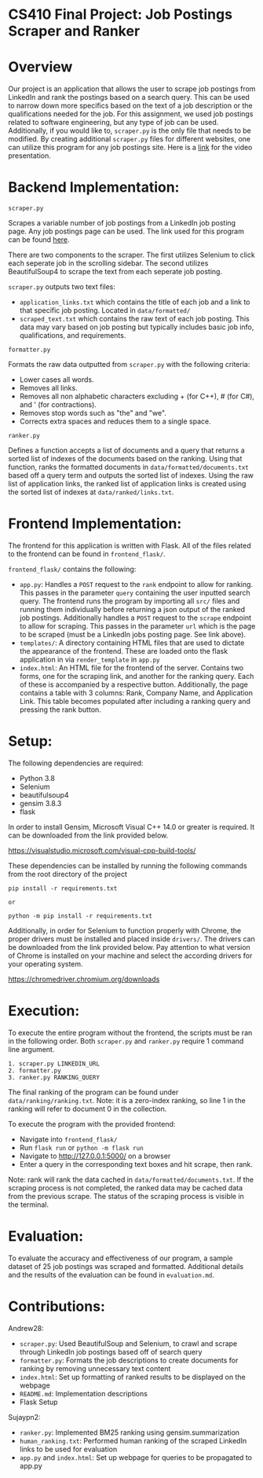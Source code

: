 # **CS410 Final Project: Job Postings Scraper and Ranker**

# Overview
Our project is an application that allows the user to scrape job postings from LinkedIn and rank the postings based on a search query. This can be used to narrow down more specifics based on the text of a job description or the qualifications needed for the job. For this assignment, we used job postings related to software engineering, but any type of job can be used. Additionally, if you would like to, `scraper.py` is the only file that needs to be modified. By creating additional `scraper.py` files for different websites, one can utilize this program for any job postings site. Here is a [link](https://youtu.be/1sN0UW0bUW0) for the video presentation.


# Backend Implementation:
`scraper.py`

Scrapes a variable number of job postings from a LinkedIn job posting page. Any job postings page can be used. The link used for this program can be found [here](https://www.linkedin.com/jobs/search?keywords=software%20engineering&location=&geoId=&trk=homepage-jobseeker_jobs-search-bar_search-submit&position=1&pageNum=0). 

There are two components to the scraper. The first utilizes Selenium to click each seperate job in the scrolling sidebar. The second utilizes BeautifulSoup4 to scrape the text from each seperate job posting. 

`scraper.py` outputs two text files:
- `application_links.txt` which contains the title of each job and a link to that specific job posting. Located in `data/formatted/`
- `scraped_text.txt` which contains the raw text of each job posting. This data may vary based on job posting but typically includes basic job info, qualifications, and requirements.

`formatter.py`

Formats the raw data outputted from `scraper.py` with the following criteria:
- Lower cases all words.
- Removes all links.
- Removes all non alphabetic characters excluding + (for C++), # (for C#), and ' (for contractions).
- Removes stop words such as "the" and "we".
- Corrects extra spaces and reduces them to a single space.

`ranker.py`

Defines a function accepts a list of documents and a query that returns a sorted list of indexes of the documents based on the ranking. Using that function, ranks the formatted documents in `data/formatted/documents.txt` based off a query term and outputs the sorted list of indexes. Using the raw list of application links, the ranked list of application links is created using the sorted list of indexes at `data/ranked/links.txt`.

# Frontend Implementation:
The frontend for this application is written with Flask. All of the files related to the frontend can be found in `frontend_flask/`.

`frontend_flask/` contains the following:
- `app.py`: Handles a `POST` request to the `rank` endpoint to allow for ranking. This passes in the parameter `query` containing the user inputted search query. The frontend runs the program by importing all `src/` files and running them individually before returning a json output of the ranked job postings. Additionally handles a `POST` request to the `scrape` endpoint to allow for scraping. This passes in the parameter `url` which is the page to be scraped (must be a LinkedIn jobs posting page. See link above).
- `templates/`: A directory containing HTML files that are used to dictate the appearance of the frontend. These are loaded onto the flask application in via `render_template` in `app.py` 
- `index.html`: An HTML file for the frontend of the server. Contains two forms, one for the scraping link, and another for the ranking query. Each of these is accompanied by a respective button. Additionally, the page contains a table with 3 columns: Rank, Company Name, and Application Link. This table becomes populated after including a ranking query and pressing the rank button.

# Setup:
The following dependencies are required:
- Python 3.8
- Selenium
- beautifulsoup4
- gensim 3.8.3
- flask

In order to install Gensim, Microsoft Visual C++ 14.0 or greater is required. It can be downloaded from the link provided below.

https://visualstudio.microsoft.com/visual-cpp-build-tools/

These dependencies can be installed by running the following commands from the root directory of the project
```
pip install -r requirements.txt

or 

python -m pip install -r requirements.txt
```

Additionally, in order for Selenium to function properly with Chrome, the proper drivers must be installed and placed inside `drivers/`. The drivers can be downloaded from the link provided below. Pay attention to what version of Chrome is installed on your machine and select the according drivers for your operating system.  

https://chromedriver.chromium.org/downloads


# Execution:
To execute the entire program without the frontend, the scripts must be ran in the following order. Both `scraper.py` and `ranker.py` require 1 command line argument.

```
1. scraper.py LINKEDIN_URL
2. formatter.py
3. ranker.py RANKING_QUERY
```

The final ranking of the program can be found under `data/ranking/ranking.txt`. Note: it is a zero-index ranking, so line 1 in the ranking will refer to document 0 in the collection.

To execute the program with the provided frontend:
- Navigate into `frontend_flask/`
- Run `flask run` or `python -m flask run`
- Navigate to http://127.0.0.1:5000/ on a browser
- Enter a query in the corresponding text boxes and hit scrape, then rank.

Note: rank will rank the data cached in `data/formatted/documents.txt`. If the scraping process is not completed, the ranked data may be cached data from the previous scrape. The status of the scraping process is visible in the terminal. 

# Evaluation:
To evaluate the accuracy and effectiveness of our program, a sample dataset of 25 job postings was scraped and formatted. Additional details and the results of the evaluation can be found in `evaluation.md`.

# Contributions:
Andrew28:
- `scraper.py`: Used BeautifulSoup and Selenium, to crawl and scrape through LinkedIn job postings based off of search query
- `formatter.py`: Formats the job descriptions to create documents for ranking by removing unnecessary text content
- `index.html`: Set up formatting of ranked results to be displayed on the webpage
- `README.md`: Implementation descriptions
- Flask Setup

Sujaypn2:
- `ranker.py`: Implemented BM25 ranking using gensim.summarization
- `human_ranking.txt`: Performed human ranking of the scraped LinkedIn links to be used for evaluation
- `app.py` and `index.html`: Set up webpage for queries to be propagated to app.py

